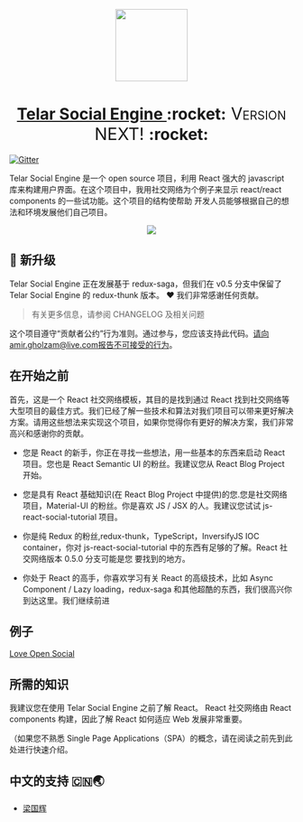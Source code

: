 <!-- Logo -->
<p align="center">
  <a href="https://github.com/red-gold/ts-ui">
    <img height="128" width="128" src="https://raw.githubusercontent.com/red-gold/ts-ui/next/docs/app/logo.png">
  </a>
</p>
<!-- Name -->
<h1 align="center">
  <a href="https://github.com/red-gold/ts-ui">Telar Social Engine </a>:rocket:<span style="font-variant-caps: petite-caps;font-size: 30px;font-weight: 400;"> Version NEXT! </span>:rocket:
</h1>

[![Gitter](https://badges.gitter.im/ts-ui/Lobby.svg)](https://gitter.im/ts-ui/Lobby?utm_source=badge&utm_medium=badge&utm_campaign=pr-badge&utm_content=badge)

Telar Social Engine 是一个 open source 项目，利用 React 强大的 javascript 库来构建用户界面。在这个项目中，我用社交网络为个例子来显示 react/react components 的一些试功能。这个项目的结构使帮助 开发人员能够根据自己的想法和环境发展他们自己项目。

<p align="center">
  <a href="http://greensocial.herokuapp.com/">
    <img src="https://raw.githubusercontent.com/red-gold/ts-ui/next/docs/app/multi-device.png">
  </a>
</p>

## 🌟 新升级

Telar Social Engine 正在发展基于 redux-saga，但我们在 v0.5 分支中保留了 Telar Social Engine 的 redux-thunk 版本。 ❤️ 我们非常感谢任何贡献。

> 有关更多信息，请参阅 CHANGELOG 及相关问题

这个项目遵守“贡献者公约”行为准则。通过参与，您应该支持此代码。请向amir.gholzam@live.com报告不可接受的行为。

## 在开始之前

首先，这是一个 React 社交网络模板，其目的是找到通过 React 找到社交网络等大型项目的最佳方式。我们已经了解一些技术和算法对我们项目可以带来更好解决方案。请用这些想法来实现这个项目，如果你觉得你有更好的解决方案，我们非常高兴和感谢你的贡献。

-   您是 React 的新手，你正在寻找一些想法，用一些基本的东西来启动 React 项目。您也是 React Semantic UI 的粉丝。我建议您从 React Blog Project 开始。

-   您是具有 React 基础知识(在 React Blog Project 中提供)的您.您是社交网络项目，Material-UI 的粉丝。你是喜欢 JS / JSX 的人。我建议您试试 js-react-social-tutorial 项目。

-   你是纯 Redux 的粉丝,redux-thunk，TypeScript，InversifyJS IOC container，你对 js-react-social-tutorial 中的东西有足够的了解。React 社交网络版本 0.5.0 分支可能是您
    要找到的地方。

-   你处于 React 的高手，你喜欢学习有关 React 的高级技术，比如 Async Component / Lazy loading，redux-saga 和其他超酷的东西，我们很高兴你到达这里。我们继续前进

## 例子

[Love Open Social](https://love-social.firebaseapp.com)

## 所需的知识

我建议您在使用 Telar Social Engine 之前了解 React。 React 社交网络由 React components 构建，因此了解 React 如何适应 Web 发展非常重要。

（如果您不熟悉 Single Page Applications（SPA）的概念，请在阅读之前先到此处进行快速介绍。

## 中文的支持 🇨🇳🌏

-   [梁国辉](https://github.com/HuyQLuong)
